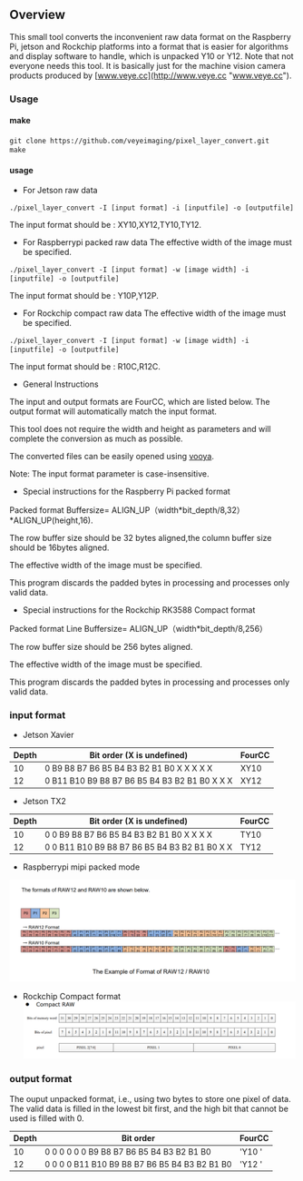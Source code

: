 ## Overview

This small tool converts the inconvenient raw data format on the Raspberry Pi, jetson and Rockchip platforms into a format that is easier for algorithms and display software to handle, which is unpacked Y10 or Y12.
Note that not everyone needs this tool. It is basically just for the machine vision camera products produced by [www.veye.cc](http://www.veye.cc "www.veye.cc").

### Usage

#### make

```
git clone https://github.com/veyeimaging/pixel_layer_convert.git
make
```

#### usage

- For Jetson raw data

```
./pixel_layer_convert -I [input format] -i [inputfile] -o [outputfile]
```
The input format should be : XY10,XY12,TY10,TY12.

- For Raspberrypi packed raw data
The effective width of the image must be specified.
```
./pixel_layer_convert -I [input format] -w [image width] -i [inputfile] -o [outputfile]
```
The input format should be : Y10P,Y12P.

- For Rockchip compact raw data
The effective width of the image must be specified.
```
./pixel_layer_convert -I [input format] -w [image width] -i [inputfile] -o [outputfile]
```
The input format should be : R10C,R12C.

- General Instructions

The input and output formats are FourCC, which are listed below. The output format will automatically match the input format.

This tool does not require the width and height as parameters and will complete the conversion as much as possible.

The converted files can be easily opened using [vooya](https://www.offminor.de/ "vooya").

Note: The input format parameter is case-insensitive.

- Special instructions for the Raspberry Pi packed format

Packed format Buffersize= ALIGN_UP（width*bit_depth/8,32）*ALIGN_UP(height,16).

The row buffer size should be 32 bytes aligned,the column buffer size should be 16bytes aligned.

The effective width of the image must be specified.

This program discards the padded bytes in processing and processes only valid data.

- Special instructions for the Rockchip RK3588 Compact format

Packed format Line Buffersize= ALIGN_UP（width*bit_depth/8,256）

The row buffer size should be 256 bytes aligned.

The effective width of the image must be specified.

This program discards the padded bytes in processing and processes only valid data.

### input format

- Jetson Xavier

| Depth | Bit order (X is undefined) | FourCC |
| --- | --- | --- |
| 10 | 0 B9 B8 B7 B6 B5 B4 B3 B2 B1 B0 X X X X X | XY10 |
| 12 | 0 B11 B10 B9 B8 B7 B6 B5 B4 B3 B2 B1 B0 X X X | XY12 |

- Jetson TX2

| Depth | Bit order (X is undefined) | FourCC |
| --- | --- | --- |
| 10 | 0 0 B9 B8 B7 B6 B5 B4 B3 B2 B1 B0 X X X X | TY10 |
| 12 | 0 0 B11 B10 B9 B8 B7 B6 B5 B4 B3 B2 B1 B0 X X | TY12 |

- Raspberrypi mipi packed mode

![Raspberrypi packed data layer](./packed_pixel_layer.png)

- Rockchip Compact format
![Rockchip Compact format layer](./compact_pixel_layer.png)

### output format
The ouput unpacked format, i.e., using two bytes to store one pixel of data.
The valid data is filled in the lowest bit first, and the high bit that cannot be used is filled with 0.

| Depth | Bit order  | FourCC |
| --- | --- | --- |
| 10 | 0 0 0 0 0 0 B9 B8 B7 B6 B5 B4 B3 B2 B1 B0| 'Y10 ' |
| 12 | 0 0 0 0 B11 B10 B9 B8 B7 B6 B5 B4 B3 B2 B1 B0 | 'Y12 ' |
